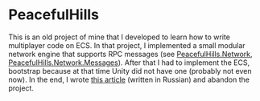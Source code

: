# PeacefulHills

This is an old project of mine that I developed to learn how to write multiplayer code on ECS. In that project, I implemented a small modular network engine that supports RPC messages (see [PeacefulHills.Network](https://github.com/HelpOrMe/PeacefulHills/tree/main/PeacefulHills/Assets/Scripts/PeacefulHills.Network/Runtime), [PeacefulHills.Network.Messages](https://github.com/HelpOrMe/PeacefulHills/tree/main/PeacefulHills/Assets/Scripts/PeacefulHills.Network.Messages)). After that I had to implement the ECS, bootstrap because at that time Unity did not have one (probably not even now). In the end, I wrote [this article](https://habr.com/en/articles/593487/) (written in Russian) and abandon the project.
